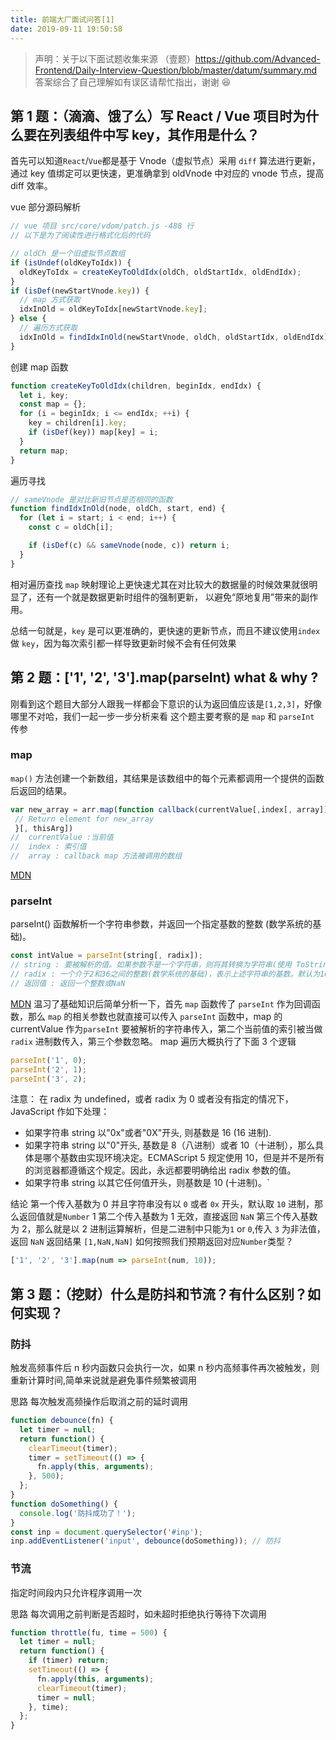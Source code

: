 ```yaml
---
title: 前端大厂面试问答[1]
date: 2019-09-11 19:50:58
---
```


> 声明：关于以下面试题收集来源 （壹题）https://github.com/Advanced-Frontend/Daily-Interview-Question/blob/master/datum/summary.md 答案综合了自己理解如有误区请帮忙指出，谢谢 😆

## 第 1 题：（滴滴、饿了么）写 React / Vue 项目时为什么要在列表组件中写 key，其作用是什么？

<!--truncate-->


首先可以知道`React`/`Vue`都是基于 Vnode（虚拟节点）采用 `diff` 算法进行更新，通过 key 值绑定可以更快速，更准确拿到 oldVnode 中对应的 vnode 节点，提高 diff 效率。

vue 部分源码解析

```js
// vue 项目 src/core/vdom/patch.js -488 行
// 以下是为了阅读性进行格式化后的代码

// oldCh 是一个旧虚拟节点数组
if (isUndef(oldKeyToIdx)) {
  oldKeyToIdx = createKeyToOldIdx(oldCh, oldStartIdx, oldEndIdx);
}
if (isDef(newStartVnode.key)) {
  // map 方式获取
  idxInOld = oldKeyToIdx[newStartVnode.key];
} else {
  // 遍历方式获取
  idxInOld = findIdxInOld(newStartVnode, oldCh, oldStartIdx, oldEndIdx);
}
```

创建 map 函数

```js
function createKeyToOldIdx(children, beginIdx, endIdx) {
  let i, key;
  const map = {};
  for (i = beginIdx; i <= endIdx; ++i) {
    key = children[i].key;
    if (isDef(key)) map[key] = i;
  }
  return map;
}
```

遍历寻找

```js
// sameVnode 是对比新旧节点是否相同的函数
function findIdxInOld(node, oldCh, start, end) {
  for (let i = start; i < end; i++) {
    const c = oldCh[i];

    if (isDef(c) && sameVnode(node, c)) return i;
  }
}
```

相对遍历查找 `map` 映射理论上更快速尤其在对比较大的数据量的时候效果就很明显了，还有一个就是数据更新时组件的强制更新，
以避免“原地复用”带来的副作用。

总结一句就是，`key` 是可以更准确的，更快速的更新节点，而且不建议使用`index`做 `key`，因为每次索引都一样导致更新时候不会有任何效果

## 第 2 题：['1', '2', '3'].map(parseInt) what & why ?

刚看到这个题目大部分人跟我一样都会下意识的认为返回值应该是`[1,2,3]`，好像哪里不对哈，我们一起一步一步分析来看
这个题主要考察的是 `map` 和 `parseInt` 传参

### map

`map()` 方法创建一个新数组，其结果是该数组中的每个元素都调用一个提供的函数后返回的结果。

```js
var new_array = arr.map(function callback(currentValue[,index[, array]]) {
 // Return element for new_array
 }[, thisArg])
//  currentValue :当前值
//  index : 索引值
//  array : callback map 方法被调用的数组
```

[MDN](https://developer.mozilla.org/zh-CN/docs/Web/JavaScript/Reference/Global_Objects/Array/map)

### parseInt

parseInt() 函数解析一个字符串参数，并返回一个指定基数的整数 (数学系统的基础)。

```js
const intValue = parseInt(string[, radix]);
// string : 要被解析的值。如果参数不是一个字符串，则将其转换为字符串(使用 ToString 抽象操作)。字符串开头的空白符将会被忽略。
// radix : 一个介于2和36之间的整数(数学系统的基础)，表示上述字符串的基数。默认为10。如果该参数小于 2 或者大于 36，则 parseInt() 将返回 NaN。
// 返回值 : 返回一个整数或NaN
```

[MDN](https://developer.mozilla.org/zh-CN/docs/Web/JavaScript/Reference/Global_Objects/parseInt)
温习了基础知识后简单分析一下，首先 `map` 函数传了 `parseInt` 作为回调函数，那么 `map` 的相关参数也就直接可以传入 `parseInt` 函数中，map 的 currentValue 作为`parseInt` 要被解析的字符串传入，第二个当前值的索引被当做`radix` 进制数传入，第三个参数忽略。
map 遍历大概执行了下面 3 个逻辑

```js
parseInt('1', 0);
parseInt('2', 1);
parseInt('3', 2);
```

注意：
在 radix 为 undefined，或者 radix 为 0 或者没有指定的情况下，JavaScript 作如下处理：

- 如果字符串 string 以"0x"或者"0X"开头, 则基数是 16 (16 进制).
- 如果字符串 string 以"0"开头, 基数是 8（八进制）或者 10（十进制），那么具体是哪个基数由实现环境决定。ECMAScript 5 规定使用 10，但是并不是所有的浏览器都遵循这个规定。因此，永远都要明确给出 radix 参数的值。
- 如果字符串 string 以其它任何值开头，则基数是 10 (十进制)。`

结论
第一个传入基数为 0 并且字符串没有以 `0` 或者 `0x` 开头，默认取 `10` 进制，那么返回值就是`Number` 1
第二个传入基数为 1 无效，直接返回 `NaN`
第三个传入基数为 2，那么就是以 2 进制运算解析，但是二进制中只能为`1` or `0`,传入 `3` 为非法值，返回 `NaN`
返回结果 `[1,NaN,NaN]`
如何按照我们预期返回对应`Number`类型？

```js
['1', '2', '3'].map(num => parseInt(num, 10));
```

## 第 3 题：（挖财）什么是防抖和节流？有什么区别？如何实现？

### 防抖

触发高频事件后 n 秒内函数只会执行一次，如果 n 秒内高频事件再次被触发，则重新计算时间,简单来说就是避免事件频繁被调用

思路
每次触发高频操作后取消之前的延时调用

```js
function debounce(fn) {
  let timer = null;
  return function() {
    clearTimeout(timer);
    timer = setTimeout(() => {
      fn.apply(this, arguments);
    }, 500);
  };
}
function doSomething() {
  console.log('防抖成功了！');
}
const inp = document.querySelector('#inp');
inp.addEventListener('input', debounce(doSomething)); // 防抖
```

### 节流

指定时间段内只允许程序调用一次

思路
每次调用之前判断是否超时，如未超时拒绝执行等待下次调用

```js
function throttle(fu, time = 500) {
  let timer = null;
  return function() {
    if (timer) return;
    setTimeout(() => {
      fn.apply(this, arguments);
      clearTimeout(timer);
      timer = null;
    }, time);
  };
}
```
